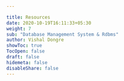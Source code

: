 ```yaml
---

title: Resources
date: 2020-10-19T16:11:33+05:30
weight: 7
sub: "Database Management System & Rdbms"
author: Vishal Dongre
showToc: true
TocOpen: false
draft: false
hidemeta: false
disableShare: false
---
```



